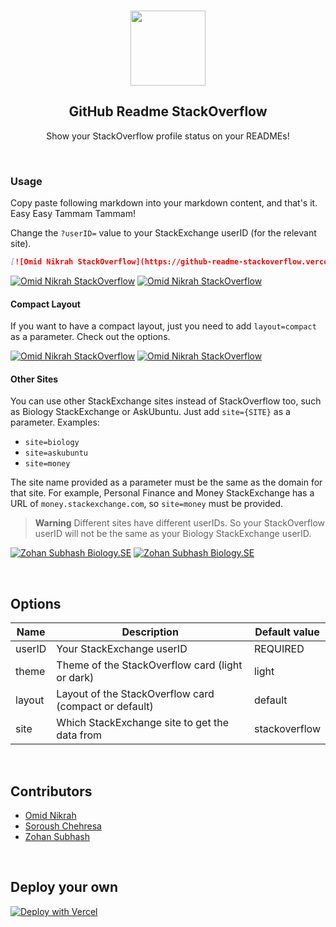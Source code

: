 <br>

<p align="center">
  <img width="120px" src="https://raw.githubusercontent.com/omidnikrah/github-readme-stackoverflow/master/stackoverflow.svg" />
  <h2 align="center">GitHub Readme StackOverflow</h2>
  <p align="center">Show your StackOverflow profile status on your READMEs!</p>
</p>

<br>

### Usage

Copy paste following markdown into your markdown content, and that's it. Easy Easy Tammam Tammam!

Change the `?userID=` value to your StackExchange userID (for the relevant site).

```md
[![Omid Nikrah StackOverflow](https://github-readme-stackoverflow.vercel.app/?userID=6558042)](https://stackoverflow.com/users/6558042/omid-nikrah)
```

[![Omid Nikrah StackOverflow](https://github-readme-stackoverflow.vercel.app/?userID=6558042)](https://stackoverflow.com/users/6558042/omid-nikrah)
[![Omid Nikrah StackOverflow](https://github-readme-stackoverflow.vercel.app/?userID=6558042&theme=dark)](https://stackoverflow.com/users/6558042/omid-nikrah)

#### Compact Layout

If you want to have a compact layout, just you need to add `layout=compact` as a parameter. Check out the options.

[![Omid Nikrah StackOverflow](https://github-readme-stackoverflow.vercel.app/?userID=6558042&layout=compact)](https://stackoverflow.com/users/6558042/omid-nikrah)
[![Omid Nikrah StackOverflow](https://github-readme-stackoverflow.vercel.app/?userID=6558042&layout=compact&theme=dark)](https://stackoverflow.com/users/6558042/omid-nikrah)

#### Other Sites

You can use other StackExchange sites instead of StackOverflow too, such as Biology StackExchange or AskUbuntu. Just add `site={SITE}` as a parameter. Examples:
- `site=biology`
- `site=askubuntu`
- `site=money`

The site name provided as a parameter must be the same as the domain for that site. For example, Personal Finance and Money StackExchange has a URL of `money.stackexchange.com`, so `site=money` must be provided.

> **Warning**
> Different sites have different userIDs. So your StackOverflow userID will not be the same as your Biology StackExchange userID.

[![Zohan Subhash Biology.SE](https://github-readme-stackoverflow.zohan.tech/?userID=68669&site=biology)](https://biology.stackexchange.com/users/68669/zo-bro-23)
[![Zohan Subhash Biology.SE](https://github-readme-stackoverflow.zohan.tech/?userID=68669&theme=dark&site=biology)](https://biology.stackexchange.com/users/68669/zo-bro-23)

<br>

## Options
|    Name    |           Description           |        Default value       |
| ---------- | ------------------------------- | -------------------------- |
| userID     | Your StackExchange userID            | REQUIRED                |
| theme      | Theme of the StackOverflow card (light or dark)      | light     |
| layout     | Layout of the StackOverflow card (compact or default) | default |
| site       | Which StackExchange site to get the data from | stackoverflow |

<br>

## Contributors
- [Omid Nikrah](https://github.com/omidnikrah)
- [Soroush Chehresa](https://github.com/soroushchehresa)
- [Zohan Subhash](https://github.com/Zo-Bro-23)

<br>

## Deploy your own
[![Deploy with Vercel](https://vercel.com/button)](https://vercel.com/import/git?s=https://github.com/omidnikrah/github-readme-stackoverflow)
